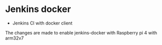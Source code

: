 # Jenkins docker
* Jenkins CI with docker client

The changes are made to enable jenkins-docker with Raspberry pi 4 with arm32v7
